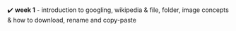 ✔️ <b>week 1</b> - introduction to googling, wikipedia & file, folder, image concepts & how to download, rename and copy-paste

